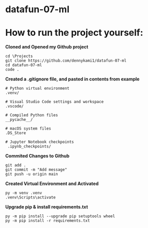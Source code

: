 # datafun-07-ml

# **How to run the project yourself:**

**Cloned and Opened my Github project**
```
cd \Projects
git clone https://github.com/dennykami1/datafun-07-ml
cd datafun-07-ml
code .
```

**Created a .gitignore file, and pasted in contents from example**
```
# Python virtual environment
.venv/

# Visual Studio Code settings and workspace
.vscode/

# Compiled Python files
__pycache__/

# macOS system files
.DS_Store

# Jupyter Notebook checkpoints
 .ipynb_checkpoints/
```

**Commited Changes to Github**
```
git add .
git commit -m "Add message"
git push -u origin main
```

**Created Virtual Environment and Activated**
```
py -m venv .venv
.venv\Scripts\activate
```

**Upgrade pip & install requirements.txt**
```
py -m pip install --upgrade pip setuptools wheel
py -m pip install -r requirements.txt
```